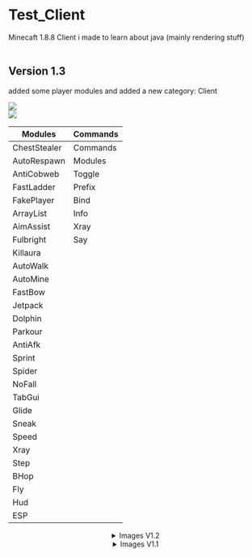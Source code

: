 # Test_Client
Minecaft 1.8.8 Client i made to learn about java (mainly rendering stuff)<br><br>

## Version 1.3
added some player modules and added a new category: Client

<img src="https://cdn.discordapp.com/attachments/944354446337507358/965947215912771644/unknown.png" /><br>
<img src="https://cdn.discordapp.com/attachments/944354446337507358/965947580066451456/unknown.png" /><br>

Modules       | Commands
--------------|---------
ChestStealer  | Commands
AutoRespawn   | Modules
AntiCobweb    | Toggle
FastLadder    | Prefix
FakePlayer    | Bind
ArrayList     | Info
AimAssist     | Xray
Fulbright     | Say
Killaura      | 
AutoWalk      | 
AutoMine      | 
FastBow       | 
Jetpack       |
Dolphin       |
Parkour       |
AntiAfk       |
Sprint        |
Spider        |
NoFall        |
TabGui        |
Glide         |
Sneak         |
Speed         |
Xray          |
Step          |
BHop          |
Fly           |
Hud           |
ESP           |


<!-- <details align="center">
  <summary>Images V1.3</summary>
</details> -->

<details align="center">
  <summary>Images V1.2</summary>
  Modules       | Commands<br>
  --------------|---------<br>
  ChestStealer  | Commands<br>
  FakePlayer    | Modules<br>
  ArrayList     | Toggle<br>
  AimAssist     | Prefix<br>
  Fulbright     | Bind<br>
  Killaura      | Info<br>
  AutoWalk      | Say<br>
  FastBow       |<br>
  Jetpack       |<br>
  Dolphin       |<br>
  Parkour       |<br>
  Sprint        |<br>
  Spider        |<br>
  NoFall        |<br>
  TabGui        |<br>
  Glide         |<br>
  Sneak         |<br>
  Speed         |<br>
  Step          |<br>
  BHop          |<br>
  Fly           |<br>
  Hud           |<br>
  ESP           |<br>
  <br>
  <img src="https://cdn.discordapp.com/attachments/944354446337507358/964874657876545586/unknown.png" /><br>
  <img src="https://cdn.discordapp.com/attachments/944354446337507358/964874294884704346/unknown.png" />
</details>

<details align="center">
  <summary>Images V1.1</summary>
  Version 1.1<br>
  Modules      | Commands<br>
  -------------|---------<br>
  Fly          | Bind<br>
  Sprint       | Info<br>
  Fullbright   | Commands<br>
  NoFall       | Modules<br>
  TabGui       | Prefix<br>
  Killaura     | Say<br>
  ArrayList    | Toggle<br>
  Hud          |<br>
  FastBow      |<br>
  BHop         |<br>
  ChestStealer |<br>
  FakePlayer   |<br>
  <br>
  <img src="https://cdn.discordapp.com/attachments/944354446337507358/964676159541502032/unknown.png" /><br>
  <img src="https://cdn.discordapp.com/attachments/944354446337507358/964677018883092490/unknown.png" />
</details>
